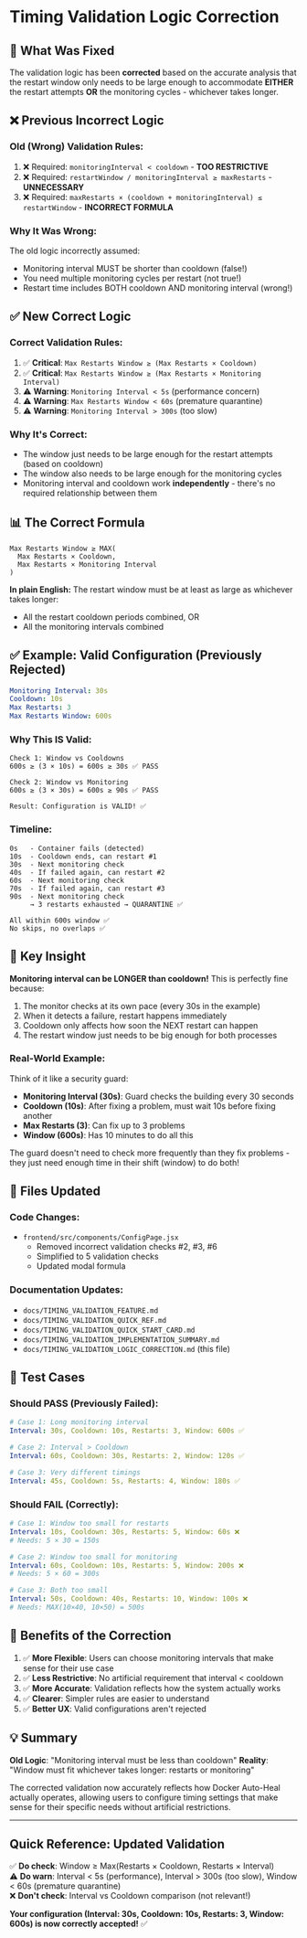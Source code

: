 # Timing Validation Logic Correction

## 🔧 What Was Fixed

The validation logic has been **corrected** based on the accurate analysis that the restart window only needs to be large enough to accommodate **EITHER** the restart attempts **OR** the monitoring cycles - whichever takes longer.

## ❌ Previous Incorrect Logic

### Old (Wrong) Validation Rules:
1. ❌ Required: `monitoringInterval < cooldown` - **TOO RESTRICTIVE**
2. ❌ Required: `restartWindow / monitoringInterval ≥ maxRestarts` - **UNNECESSARY**
3. ❌ Required: `maxRestarts × (cooldown + monitoringInterval) ≤ restartWindow` - **INCORRECT FORMULA**

### Why It Was Wrong:
The old logic incorrectly assumed:
- Monitoring interval MUST be shorter than cooldown (false!)
- You need multiple monitoring cycles per restart (not true!)
- Restart time includes BOTH cooldown AND monitoring interval (wrong!)

## ✅ New Correct Logic

### Correct Validation Rules:
1. ✅ **Critical**: `Max Restarts Window ≥ (Max Restarts × Cooldown)`
2. ✅ **Critical**: `Max Restarts Window ≥ (Max Restarts × Monitoring Interval)`
3. ⚠️ **Warning**: `Monitoring Interval < 5s` (performance concern)
4. ⚠️ **Warning**: `Max Restarts Window < 60s` (premature quarantine)
5. ⚠️ **Warning**: `Monitoring Interval > 300s` (too slow)

### Why It's Correct:
- The window just needs to be large enough for the restart attempts (based on cooldown)
- The window also needs to be large enough for the monitoring cycles
- Monitoring interval and cooldown work **independently** - there's no required relationship between them

## 📊 The Correct Formula

```
Max Restarts Window ≥ MAX(
  Max Restarts × Cooldown,
  Max Restarts × Monitoring Interval
)
```

**In plain English:** The restart window must be at least as large as whichever takes longer:
- All the restart cooldown periods combined, OR
- All the monitoring intervals combined

## ✅ Example: Valid Configuration (Previously Rejected)

```yaml
Monitoring Interval: 30s
Cooldown: 10s
Max Restarts: 3
Max Restarts Window: 600s
```

### Why This IS Valid:
```
Check 1: Window vs Cooldowns
600s ≥ (3 × 10s) = 600s ≥ 30s ✅ PASS

Check 2: Window vs Monitoring
600s ≥ (3 × 30s) = 600s ≥ 90s ✅ PASS

Result: Configuration is VALID! ✅
```

### Timeline:
```
0s   - Container fails (detected)
10s  - Cooldown ends, can restart #1
30s  - Next monitoring check
40s  - If failed again, can restart #2  
60s  - Next monitoring check
70s  - If failed again, can restart #3
90s  - Next monitoring check
     → 3 restarts exhausted → QUARANTINE ✅

All within 600s window ✅
No skips, no overlaps ✅
```

## 🎯 Key Insight

**Monitoring interval can be LONGER than cooldown!** This is perfectly fine because:

1. The monitor checks at its own pace (every 30s in the example)
2. When it detects a failure, restart happens immediately
3. Cooldown only affects how soon the NEXT restart can happen
4. The restart window just needs to be big enough for both processes

### Real-World Example:

Think of it like a security guard:
- **Monitoring Interval (30s)**: Guard checks the building every 30 seconds
- **Cooldown (10s)**: After fixing a problem, must wait 10s before fixing another
- **Max Restarts (3)**: Can fix up to 3 problems
- **Window (600s)**: Has 10 minutes to do all this

The guard doesn't need to check more frequently than they fix problems - they just need enough time in their shift (window) to do both!

## 📝 Files Updated

### Code Changes:
- `frontend/src/components/ConfigPage.jsx`
  - Removed incorrect validation checks #2, #3, #6
  - Simplified to 5 validation checks
  - Updated modal formula

### Documentation Updates:
- `docs/TIMING_VALIDATION_FEATURE.md`
- `docs/TIMING_VALIDATION_QUICK_REF.md`
- `docs/TIMING_VALIDATION_QUICK_START_CARD.md`
- `docs/TIMING_VALIDATION_IMPLEMENTATION_SUMMARY.md`
- `docs/TIMING_VALIDATION_LOGIC_CORRECTION.md` (this file)

## 🧪 Test Cases

### Should PASS (Previously Failed):
```yaml
# Case 1: Long monitoring interval
Interval: 30s, Cooldown: 10s, Restarts: 3, Window: 600s ✅

# Case 2: Interval > Cooldown
Interval: 60s, Cooldown: 30s, Restarts: 2, Window: 120s ✅

# Case 3: Very different timings
Interval: 45s, Cooldown: 5s, Restarts: 4, Window: 180s ✅
```

### Should FAIL (Correctly):
```yaml
# Case 1: Window too small for restarts
Interval: 10s, Cooldown: 30s, Restarts: 5, Window: 60s ❌
# Needs: 5 × 30 = 150s

# Case 2: Window too small for monitoring
Interval: 60s, Cooldown: 10s, Restarts: 5, Window: 200s ❌
# Needs: 5 × 60 = 300s

# Case 3: Both too small
Interval: 50s, Cooldown: 40s, Restarts: 10, Window: 100s ❌
# Needs: MAX(10×40, 10×50) = 500s
```

## 🎉 Benefits of the Correction

1. ✅ **More Flexible**: Users can choose monitoring intervals that make sense for their use case
2. ✅ **Less Restrictive**: No artificial requirement that interval < cooldown
3. ✅ **More Accurate**: Validation reflects how the system actually works
4. ✅ **Clearer**: Simpler rules are easier to understand
5. ✅ **Better UX**: Valid configurations aren't rejected

## 💡 Summary

**Old Logic**: "Monitoring interval must be less than cooldown"
**Reality**: "Window must fit whichever takes longer: restarts or monitoring"

The corrected validation now accurately reflects how Docker Auto-Heal actually operates, allowing users to configure timing settings that make sense for their specific needs without artificial restrictions.

---

## Quick Reference: Updated Validation

✅ **Do check**: Window ≥ Max(Restarts × Cooldown, Restarts × Interval)  
⚠️ **Do warn**: Interval < 5s (performance), Interval > 300s (too slow), Window < 60s (premature quarantine)  
❌ **Don't check**: Interval vs Cooldown comparison (not relevant!)

**Your configuration (Interval: 30s, Cooldown: 10s, Restarts: 3, Window: 600s) is now correctly accepted!** ✅


